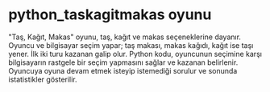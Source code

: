 # python_taskagitmakas oyunu 
"Taş, Kağıt, Makas" oyunu, taş, kağıt ve makas seçeneklerine dayanır. Oyuncu ve bilgisayar seçim yapar; taş makası, makas kağıdı, kağıt ise taşı yener. İlk iki turu kazanan galip olur. Python kodu, oyuncunun seçimine karşı bilgisayarın rastgele bir seçim yapmasını sağlar ve kazanan belirlenir. Oyuncuya oyuna devam etmek isteyip istemediği sorulur ve sonunda istatistikler gösterilir.
